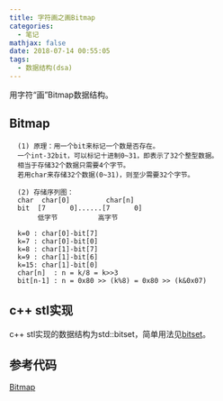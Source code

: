 ```yaml
---
title: 字符画之画Bitmap
categories:
  - 笔记
mathjax: false
date: 2018-07-14 00:55:05
tags:
  - 数据结构(dsa)
---
```


用字符“画”Bitmap数据结构。

## Bitmap

```
  (1) 原理：用一个bit来标记一个数是否存在。
  一个int-32bit，可以标记十进制0~31，即表示了32个整型数据。
  相当于存储32个数据只需要4个字节。
  若用char来存储32个数据(0~31)，则至少需要32个字节。

  (2) 存储序列图：
  char  char[0]         char[n]
  bit  [7      0]......[7      0]
       低字节          高字节

  k=0 : char[0]-bit[7]
  k=7 : char[0]-bit[0]
  k=8 : char[1]-bit[7]
  k=9 : char[1]-bit[6]
  k=15: char[1]-bit[0]
  char[n]  : n = k/8 = k>>3
  bit[n-1] : n = 0x80 >> (k%8) = 0x80 >> (k&0x07)
```

## c++ stl实现

c++ stl实现的数据结构为std::bitset，简单用法见[bitset](https://github.com/yehuohan/dsas/blob/master/dsas-usestl/container_bitset.cpp)。

## 参考代码

[Bitmap](https://github.com/yehuohan/dsas/blob/master/dsas-cpp/bitmap.h)
